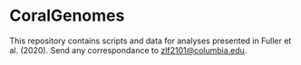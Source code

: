 # CoralGenomes
This repository contains scripts and data for analyses presented in Fuller et al. (2020). Send any correspondance to zlf2101@columbia.edu.
